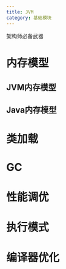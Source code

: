 ```yaml
---
title: JVM
category: 基础模块
---
```


架构师必备武器
<!-- more -->

# 内存模型

## JVM内存模型

## Java内存模型

# 类加载

# GC

# 性能调优

# 执行模式

# 编译器优化
